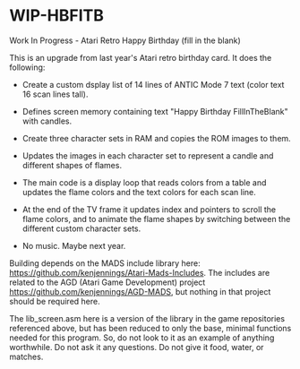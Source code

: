 # WIP-HBFITB
Work In Progress - Atari Retro Happy Birthday (fill in the blank) 

This is an upgrade from last year's Atari retro birthday card.  It does the following:

* Create a custom dsplay list of 14 lines of ANTIC Mode 7 text (color text 16 scan lines tall).

* Defines screen memory containing text "Happy Birthday FillInTheBlank" with candles.

* Create three character sets in RAM and copies the ROM images to them.

* Updates the images in each character set to represent a candle and different shapes of flames.

* The main code is a display loop that reads colors from a table and updates the flame colors and the text colors for each scan line.

* At the end of the TV frame it updates index and pointers to scroll the flame colors, and to animate the flame shapes by switching between the different custom character sets.

* No music.  Maybe next year.

Building depends on the MADS include library here: https://github.com/kenjennings/Atari-Mads-Includes.   The includes are related to the AGD (Atari Game Development) project https://github.com/kenjennings/AGD-MADS, but nothing in that project should be required here.

The lib_screen.asm here is a version of the library in the game repositories referenced above, but has been reduced to only the base, minimal functions needed for this program.  So, do not look to it as an example of anything worthwhile.  Do not ask it any questions.  Do not give it food, water, or matches.
